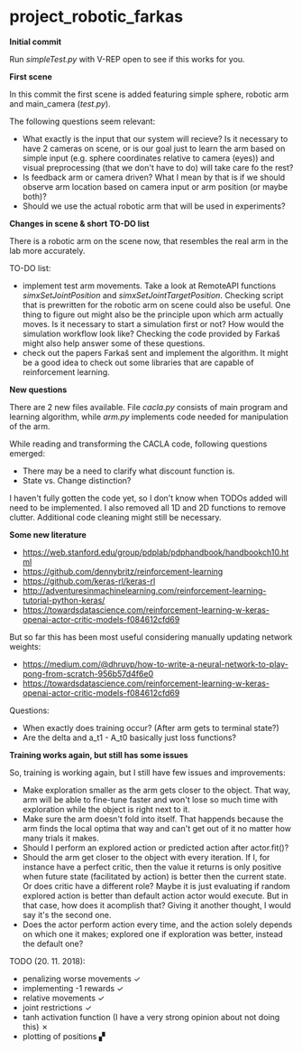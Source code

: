 # project_robotic_farkas

<b> Initial commit </b>

Run *simpleTest.py* with V-REP open to see if this works for you.

<b> First scene </b>

In this commit the first scene is added featuring simple sphere, robotic arm and main_camera (*test.py*).

The following questions seem relevant:
- What exactly is the input that our system will recieve? Is it necessary to have 2 cameras on scene, or is our goal 
just to learn the arm based on simple input (e.g. sphere coordinates relative to camera (eyes)) and visual preprocessing (that we don't 
have to do) will take care fo the rest?
- Is feedback arm or camera driven? What I mean by that is if we should observe arm location based on camera input or 
arm position (or maybe both)?
- Should we use the actual robotic arm that will be used in experiments?

<b> Changes in scene & short TO-DO list </b>

There is a robotic arm on the scene now, that resembles the real arm in the lab more accurately.

TO-DO list:
- implement test arm movements. Take a look at RemoteAPI functions *simxSetJointPosition* and *simxSetJointTargetPosition*.
Checking script that is prewritten for the robotic arm on scene could also be useful. One thing to figure out 
might also be the principle upon which arm actually moves. Is it necessary to start a simulation first or not? How would the 
simulation workflow look like? Checking the code provided by Farkaš might also help answer some of these questions.
- check out the papers Farkaš sent and implement the algorithm. It might be a good idea to check out some libraries 
that are capable of reinforcement learning.

<b> New questions </b>

There are 2 new files available. File *cacla.py* consists of main program and learning algorithm, while *arm.py*
implements code needed for manipulation of the arm. 

While reading and transforming the CACLA code, following questions emerged:
- There may be a need to clarify what discount function is. 
- State vs. Change distinction?

I haven't fully gotten the code yet, so I don't know when TODOs added will need to be implemented. 
I also removed all 1D and 2D functions to remove clutter. Additional code cleaning might still be necessary.

<b> Some new literature </b>

- https://web.stanford.edu/group/pdplab/pdphandbook/handbookch10.html
- https://github.com/dennybritz/reinforcement-learning
- https://github.com/keras-rl/keras-rl
- http://adventuresinmachinelearning.com/reinforcement-learning-tutorial-python-keras/
- https://towardsdatascience.com/reinforcement-learning-w-keras-openai-actor-critic-models-f084612cfd69

But so far this has been most useful considering manually updating network weights:
- https://medium.com/@dhruvp/how-to-write-a-neural-network-to-play-pong-from-scratch-956b57d4f6e0
- https://towardsdatascience.com/reinforcement-learning-w-keras-openai-actor-critic-models-f084612cfd69

Questions:
- When exactly does training occur? (After arm gets to terminal state?)
- Are the delta and a_t1 - A_t0 basically just loss functions?

<b> Training works again, but still has some issues </b>

So, training is working again, but I still have few issues and improvements:
- Make exploration smaller as the arm gets closer to the object. That way, arm will be able to fine-tune faster and won't lose so much 
time with exploration while the object is right next to it.
- Make sure the arm doesn't fold into itself. That happends because the arm finds the local optima that way and can't 
get out of it no matter how many trials it makes.
- Should I perform an explored action or predicted action after actor.fit()?
- Should the arm get closer to the object with every iteration. If I, for instance have a perfect critic, then the 
value it returns is only positive when future state (facilitated by action) is better then the current state. 
Or does critic have a different role? Maybe it is just evaluating if random explored action is better than default
action actor would execute. But in that case, how does it acomplish that? Giving it another thought, I would
say it's the second one.
- Does the actor perform action every time, and the action solely depends on which one it makes; explored one if 
exploration was better, instead the default one?

TODO (20. 11. 2018):
- penalizing worse movements ✓
- implementing -1 rewards ✓
- relative movements ✓
- joint restrictions ✓
- tanh activation function (I have a very strong opinion about not doing this) ✗
- plotting of positions ▞